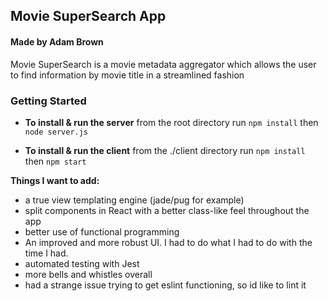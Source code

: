 ## Movie SuperSearch App
#### Made by Adam Brown

Movie SuperSearch is a movie metadata aggregator which allows the user to find information by movie title in a streamlined fashion

### Getting Started

* **To install & run the server**
from the root directory run 
`npm install`
then
`node server.js`

* **To install & run the client**
from the ./client directory run
`npm install`
then
`npm start`

**Things I want to add:**
* a true view templating engine (jade/pug for example)
* split components in React with a better class-like feel throughout the app
* better use of functional programming
* An improved and more robust UI.  I had to do what I had to do with the time I had.
* automated testing with Jest
* more bells and whistles overall
* had a strange issue trying to get eslint functioning, so id like to lint it

